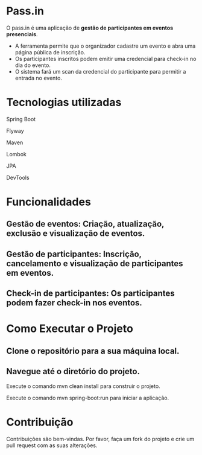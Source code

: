 # Pass.in
 O pass.in é uma aplicação de **gestão de participantes em eventos presenciais**.
- A ferramenta permite que o organizador cadastre um evento e abra uma página pública de inscrição.
- Os participantes inscritos podem emitir uma credencial para check-in no dia do evento.
- O sistema fará um scan da credencial do participante para permitir a entrada no evento.

# Tecnologias utilizadas
Spring Boot

Flyway

Maven

Lombok

JPA

DevTools

# Funcionalidades

## Gestão de eventos: Criação, atualização, exclusão e visualização de eventos.

## Gestão de participantes: Inscrição, cancelamento e visualização de participantes em eventos.

## Check-in de participantes: Os participantes podem fazer check-in nos eventos.
 
# Como Executar o Projeto 

## Clone o repositório para a sua máquina local.

## Navegue até o diretório do projeto.

Execute o comando mvn clean install para construir o projeto.

Execute o comando mvn spring-boot:run para iniciar a aplicação.

# Contribuição

Contribuições são bem-vindas. Por favor, faça um fork do projeto e crie um pull request com as suas alterações. 

